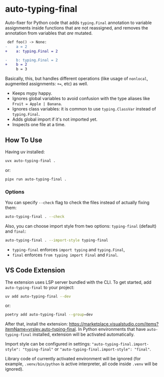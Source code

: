 # auto-typing-final

Auto-fixer for Python code that adds `typing.Final` annotation to variable assignments inside functions that are not reassigned, and removes the annotation from variables that _are_ mutated.

```diff
 def foo() -> None:
-    a = 2
+    a: typing.Final = 2

-    b: typing.Final = 2
+    b = 2
     b = 3
```

Basically, this, but handles different operations (like usage of `nonlocal`, augmented assignments: `+=`, etc) as well.

- Keeps mypy happy.
- Ignores global variables to avoid confusion with the type aliases like `Fruit = Apple | Banana`.
- Ignores class variables: it is common to use `typing.ClassVar` instead of `typing.Final`.
- Adds global import if it's not imported yet.
- Inspects one file at a time.

## How To Use

Having uv installed:

```sh
uvx auto-typing-final .
```

or:

```sh
pipx run auto-typing-final .
```


### Options

You can specify `--check` flag to check the files instead of actually fixing them:

```sh
auto-typing-final . --check
```

Also, you can choose import style from two options: `typing-final` (default) and `final`:

```sh
auto-typing-final . --import-style typing-final
```

- `typing-final` enforces `import typing` and `typing.Final`,
- `final` enforces `from typing import Final` and `Final`.


## VS Code Extension

The extension uses LSP server bundled with the CLI. To get started, add `auto-typing-final` to your project:

```sh
uv add auto-typing-final --dev
```

or:

```sh
poetry add auto-typing-final --group=dev
```

After that, install the extension: https://marketplace.visualstudio.com/items?itemName=vrslev.auto-typing-final. In Python environments that have `auto-typing-final` installed, extension will be activated automatically.

Import style can be configured in settings: `"auto-typing-final.import-style": "typing-final"` or `"auto-typing-final.import-style": "final"`.

Library code of currently activated environment will be ignored (for example, `.venv/bin/python` is active interpreter, all code inside `.venv` will be ignored).
